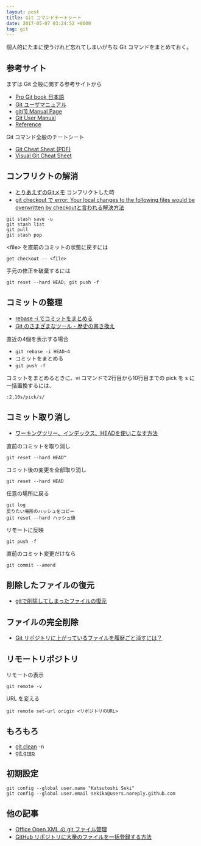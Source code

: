 ```yaml
---
layout: post
title: Git コマンドチートシート
date: 2017-05-07 03:24:52 +0000
tag: git
---
```

個人的にたまに使うけれど忘れてしまいがちな Git コマンドをまとめておく。

## 参考サイト ##

まずは Git 全般に関する参考サイトから

- [Pro Git book 日本語](https://git-scm.com/book/ja/)
- [Git ユーザマニュアル](http://www.thekyo.jp/manual/git/)
- [git(1) Manual Page](https://git.github.io/htmldocs/git.html)
- [Git User Manual](https://git.github.io/htmldocs/user-manual.html)
- [Reference](https://git-scm.com/docs)

Git コマンド全般のチートシート

- [Git Cheat Sheat (PDF)](https://services.github.com/on-demand/downloads/github-git-cheat-sheet.pdf)
- [Visual Git Cheat Sheet](http://ndpsoftware.com/git-cheatsheet.html)

## コンフリクトの解消 ##

- [とりあえずのGitメモ](http://qiita.com/izcomaco/items/78030cb1bb269234cf6f) コンフリクトした時
- [git checkout で error: Your local changes to the following files would be overwritten by checkoutと言われる解決方法](http://qiita.com/pugiemonn/items/6f3adef98d279a5aac98)

~~~
git stash save -u
git stash list
git pull
git stash pop
~~~

&lt;file&gt; を直前のコミットの状態に戻すには

~~~
get checkout -- <file>
~~~

手元の修正を破棄するには

~~~
git reset --hard HEAD; git push -f
~~~

## コミットの整理 ##

- [rebase -i でコミットをまとめる](http://qiita.com/takke/items/3400b55becfd72769214)
- [Git のさまざまなツール - 歴史の書き換え](https://git-scm.com/book/ja/v2/Git-%E3%81%AE%E3%81%95%E3%81%BE%E3%81%96%E3%81%BE%E3%81%AA%E3%83%84%E3%83%BC%E3%83%AB-%E6%AD%B4%E5%8F%B2%E3%81%AE%E6%9B%B8%E3%81%8D%E6%8F%9B%E3%81%88)

直近の4個を表示する場合

* ```git rebase -i HEAD~4```
* コミットをまとめる
* ```git push -f```

コミットをまとめるときに、vi コマンドで2行目から10行目までの pick を s に一括置換するには、

~~~
:2,10s/pick/s/
~~~

## コミット取り消し ##

- [ワーキングツリー、インデックス、HEADを使いこなす方法](http://qiita.com/shuntaro_tamura/items/db1aef9cf9d78db50ffe)

直前のコミットを取り消し

~~~
git reset --hard HEAD^
~~~

コミット後の変更を全部取り消し

~~~
git reset --hard HEAD
~~~

任意の場所に戻る

~~~
git log
戻りたい場所のハッシュをコピー
git reset --hard ハッシュ値
~~~

リモートに反映

~~~
git push -f
~~~

直前のコミット変更だけなら

~~~
git commit --amend
~~~

## 削除したファイルの復元 ##

- [gitで削除してしまったファイルの復元](http://itochin2.hatenablog.com/entry/2013/06/06/020939)

## ファイルの完全削除 ##

- [Git リポジトリに上がっているファイルを履歴ごと消すには？](http://qiita.com/go_astrayer/items/6e39d3ab16ae8094496c)

## リモートリポジトリ ##

リモートの表示

~~~
git remote -v
~~~

URL を変える

~~~
git remote set-url origin <リポジトリのURL>
~~~

## もろもろ ##
- [git clean](https://git-scm.com/book/ja/v2/Git-%E3%81%AE%E3%81%95%E3%81%BE%E3%81%96%E3%81%BE%E3%81%AA%E3%83%84%E3%83%BC%E3%83%AB-%E4%BD%9C%E6%A5%AD%E3%81%AE%E9%9A%A0%E3%81%97%E3%81%8B%E3%81%9F%E3%81%A8%E6%B6%88%E3%81%97%E3%81%8B%E3%81%9F) -n
- [git grep](https://git-scm.com/book/ja/v2/Git-%E3%81%AE%E3%81%95%E3%81%BE%E3%81%96%E3%81%BE%E3%81%AA%E3%83%84%E3%83%BC%E3%83%AB-%E6%A4%9C%E7%B4%A2)


## 初期設定 ##

~~~
git config --global user.name "Katsutoshi Seki"
git config --global user.email sekika@users.noreply.github.com
~~~

## 他の記事 ##
- [Office Open XML の git ファイル管理](/2015/10/19/office-open-xml-git/)
- [GitHub リポジトリに大量のファイルを一括登録する方法](https://sekika.github.io/2016/06/03/github-many-files/)

